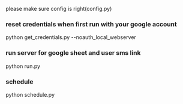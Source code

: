 please make sure config is right(config.py)  
### reset credentials when first run with your google account
python get_credentials.py --noauth_local_webserver

### run server for google sheet and user sms link
python run.py

### schedule
python schedule.py
